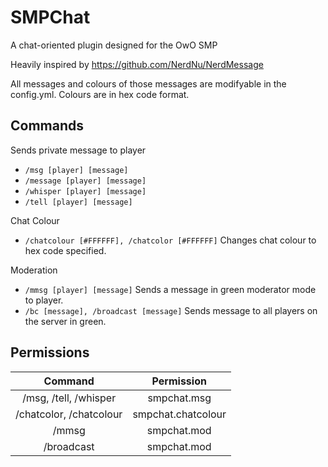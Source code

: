 # SMPChat
 A chat-oriented plugin designed for the OwO SMP
 
 Heavily inspired by https://github.com/NerdNu/NerdMessage
 
 All messages and colours of those messages are modifyable in the config.yml. Colours are in hex code format.

## Commands
Sends private message to player
- `/msg [player] [message]`
- `/message [player] [message]`
- `/whisper [player] [message]`
- `/tell [player] [message]`

Chat Colour
- `/chatcolour [#FFFFFF], /chatcolor [#FFFFFF]` Changes chat colour to hex code specified.

Moderation
- `/mmsg [player] [message]` Sends a message in green moderator mode to player.
- `/bc [message], /broadcast [message]` Sends message to all players on the server in green.

## Permissions
| Command                 | Permission         |
| :---------------------: | :----------------: |
| /msg, /tell, /whisper   | smpchat.msg        |
| /chatcolor, /chatcolour | smpchat.chatcolour |
| /mmsg                   | smpchat.mod        |
| /broadcast              | smpchat.mod        |
